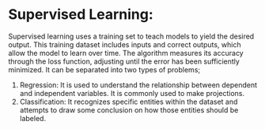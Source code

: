 # Supervised Learning:
Supervised learning uses a training set to teach models to yield the desired output. This training dataset includes inputs and correct outputs, which allow the model to learn over time. 
The algorithm measures its accuracy through the loss function, adjusting until the error has been sufficiently minimized.
It can be separated into two types of problems;<br>
1. Regression: It is used to understand the relationship between dependent and independent variables. It is commonly used to make projections.
2. Classification: It recognizes specific entities within the dataset and attempts to draw some conclusion on how those entities should be labeled.
